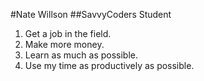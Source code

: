 #Nate Willson
##SavvyCoders Student
1. Get a job in the field.
2. Make more money.
3. Learn as much as possible.
4. Use my time as productively as possible.

